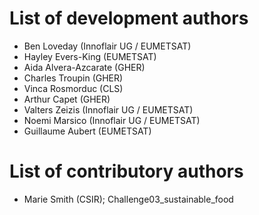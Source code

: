 # List of development authors
* Ben Loveday (Innoflair UG / EUMETSAT)
* Hayley Evers-King (EUMETSAT)
* Aida Alvera-Azcarate (GHER)
* Charles Troupin (GHER)
* Vinca Rosmorduc (CLS)
* Arthur Capet (GHER)
* Valters Zeizis (Innoflair UG / EUMETSAT)
* Noemi Marsico (Innoflair UG / EUMETSAT)
* Guillaume Aubert (EUMETSAT)

# List of contributory authors
* Marie Smith (CSIR); Challenge03_sustainable_food
